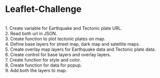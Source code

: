 # Leaflet-Challenge

<br> 1. Create variable for Earthquake and Tectonic plate URL.
<br> 2. Read both url in JSON.
<br> 3. Create function to plot tectonic plates on map.
<br> 4. Define base layers for street map, dark map and satellite maps.
<br> 5. Create overlay map layers for Earthquake data and Tectonic plate data.
<br> 6. Create control for base layers and overlay layers.
<br> 7. Create function for style and color.
<br> 8. Create function for data for popup.
<br> 9. Add both the layers to map.